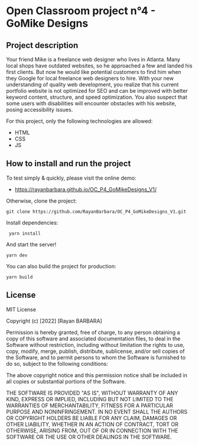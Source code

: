 # Open Classroom project n°4 - GoMike Designs

## Project description
Your friend Mike is a freelance web designer who lives in Atlanta. 
Many local shops have outdated websites, so he approached a few and landed his first clients. 
But now he would like potential customers to find him when they Google for local freelance web designers to hire. 
With your new understanding of quality web development, you realize that his current portfolio website is not optimized for 
SEO and can be improved with better keyword content, structure, and speed optimization. 
You also suspect that some users with disabilities will encounter obstacles with his website, posing accessibility issues.

For this project, only the following technologies are allowed:

- HTML
- CSS
- JS

## How to install and run the project

To test simply & quickly, please visit the online demo: 
- https://rayanbarbara.github.io/OC_P4_GoMikeDesigns_V1/

Otherwise, clone the project:
```terminal
git clone https://github.com/RayanBarbara/OC_P4_GoMikeDesigns_V1.git
```

Install dependencies:
```terminal
 yarn install
```

And start the server!
```terminal
yarn dev
```

You can also build the project for production:
```terminal
yarn build
```

## License

MIT License

Copyright (c) [2022] [Rayan BARBARA]

Permission is hereby granted, free of charge, to any person obtaining a copy
of this software and associated documentation files, to deal
in the Software without restriction, including without limitation the rights
to use, copy, modify, merge, publish, distribute, sublicense, and/or sell
copies of the Software, and to permit persons to whom the Software is
furnished to do so, subject to the following conditions:

The above copyright notice and this permission notice shall be included in all
copies or substantial portions of the Software.

THE SOFTWARE IS PROVIDED "AS IS", WITHOUT WARRANTY OF ANY KIND, EXPRESS OR
IMPLIED, INCLUDING BUT NOT LIMITED TO THE WARRANTIES OF MERCHANTABILITY,
FITNESS FOR A PARTICULAR PURPOSE AND NONINFRINGEMENT. IN NO EVENT SHALL THE
AUTHORS OR COPYRIGHT HOLDERS BE LIABLE FOR ANY CLAIM, DAMAGES OR OTHER
LIABILITY, WHETHER IN AN ACTION OF CONTRACT, TORT OR OTHERWISE, ARISING FROM,
OUT OF OR IN CONNECTION WITH THE SOFTWARE OR THE USE OR OTHER DEALINGS IN THE
SOFTWARE.
